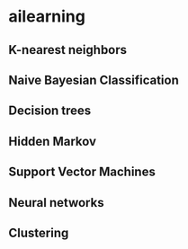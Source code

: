 # ailearning
## K-nearest neighbors

## Naive Bayesian Classification

## Decision trees

## Hidden Markov

## Support Vector Machines

## Neural networks

## Clustering
